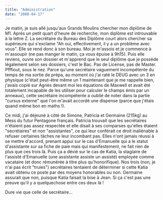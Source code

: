 ```yaml
---
title: "Administration"
date: "2008-04-17"
---
```


Je matin, je suis allé jusqu'aux Grands Moulins chercher mon diplôme de M1. Après un petit quart d'heure de recherche, mon diplôme est introuvable à la lettre Z. La secrétaire du Bureau des Diplôme court alors chercher sa supérieure qui s'exclame "Ah oui, effectivement, il y a un problème avec vous". Elle se rend donc à son bureau. Moi je m'assois et je commence à m'assoupir (ne pas manger le matin, ça vous épuise à 9h15). Puis elle reviens, ouvre son dossier et m'apprend que le seul diplôme que je possède légalement selon ses dossiers, c'est le Bac. Pas de License, pas de Master. Pfffiout, sous le nez. Parce qu'une secrétaire vaguement incompétente du temps de ma sortie de prépa, au moment où j'ai raté le DEUG avec un 3 en physique (c'était peut-être même un 1 maintenant que je me rappelle bien, j'avais copié sur Agnès devant moi les équations de Maxwell et avait été totalement incapable de les utiliser pour calculer le champs émis par un anneaux), cette secrétaire incompétente a oublié de noter dans la partie "cursus externe" que l'on m'avait accordé une dispense (parce que j'étais quand même bon en maths !).

Ce midi, j'ai déjeuné à côté de Simone, Patricia et Germaine (215kg) au Mess du futur Pentagone français. Patricia trouvait que les secrétaires n'étaient pas assez respectée et elle disait à ses comparses qu'elles étaient "secrétaires" et non "assistantes", ce qui leur conférait ce droit inaliénable à refuser certaines tâches ne leur incombant pas. Elles n'ont jamais réussi à se mettre d'accord, prenant appui sur le cas d'Emanuelle qui a le statut d'assistante sur sa fiche de paie mais qui manifestement, ne fait rien de plus que ces trois là. Puis ça a dévié sur le cas de Katia, la stagiaire de l'assisté d'Emanuelle (une assistante assiste un assisté) employée comme vacataire (et donc rémunérée à titre plus qu'honorifique). Nos trois (non, je n'ai pas écrit "truies") secrétaires tentaient de déterminer si cette Katia avait obtenu ce poste par des moyens honorables ou non. Germaine assurait que non, puisque Katia faisait la bise à Jean. Si ça c'est pas une preuve qu'il y a quelquechose entre ces deux là !

Dure vie que celle de secrétaire...
